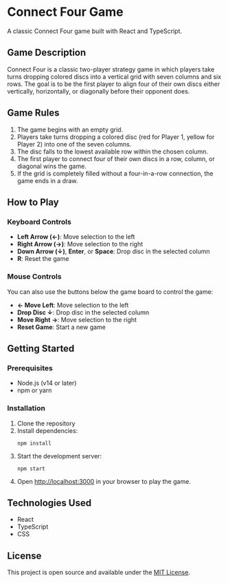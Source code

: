 # Connect Four Game

A classic Connect Four game built with React and TypeScript.

## Game Description

Connect Four is a classic two-player strategy game in which players take turns dropping colored discs into a vertical grid with seven columns and six rows. The goal is to be the first player to align four of their own discs either vertically, horizontally, or diagonally before their opponent does.

## Game Rules

1. The game begins with an empty grid.
2. Players take turns dropping a colored disc (red for Player 1, yellow for Player 2) into one of the seven columns.
3. The disc falls to the lowest available row within the chosen column.
4. The first player to connect four of their own discs in a row, column, or diagonal wins the game.
5. If the grid is completely filled without a four-in-a-row connection, the game ends in a draw.

## How to Play

### Keyboard Controls

- **Left Arrow (←)**: Move selection to the left
- **Right Arrow (→)**: Move selection to the right
- **Down Arrow (↓)**, **Enter**, or **Space**: Drop disc in the selected column
- **R**: Reset the game

### Mouse Controls

You can also use the buttons below the game board to control the game:

- **← Move Left**: Move selection to the left
- **Drop Disc ↓**: Drop disc in the selected column
- **Move Right →**: Move selection to the right
- **Reset Game**: Start a new game

## Getting Started

### Prerequisites

- Node.js (v14 or later)
- npm or yarn

### Installation

1. Clone the repository
2. Install dependencies:
   ```
   npm install
   ```
3. Start the development server:
   ```
   npm start
   ```
4. Open [http://localhost:3000](http://localhost:3000) in your browser to play the game.

## Technologies Used

- React
- TypeScript
- CSS

## License

This project is open source and available under the [MIT License](LICENSE).
